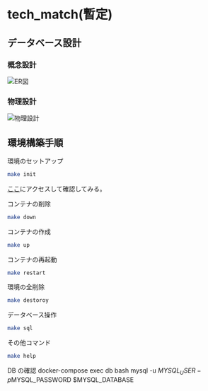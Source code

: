 # tech_match(暫定)

## データベース設計

### 概念設計

![ER図](https://github.com/schnell3526/tech_match/blob/figure/db.png?raw=true)

### 物理設計

![物理設計](https://github.com/schnell3526/tech_match/blob/figure/db2.png?raw=true)

## 環境構築手順

環境のセットアップ

```bash
make init
```

[ここ](http://127.0.0.1:8080/)にアクセスして確認してみる。

コンテナの削除

```bash
make down
```

コンテナの作成

```bash
make up
```

コンテナの再起動

```bash
make restart
```

環境の全削除

```bash
make destoroy
```

データベース操作

```bash
make sql
```

その他コマンド

```bash
make help
```

DB の確認
docker-compose exec db bash
mysql -u $MYSQL_USER -p$MYSQL_PASSWORD $MYSQL_DATABASE
